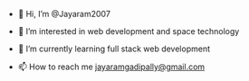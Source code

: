 - 👋 Hi, I’m @Jayaram2007
- 👀 I’m interested in web development and space technology
- 🌱 I’m currently learning full stack web development

- 📫 How to reach me jayaramgadipally@gmail.com

<!---
Jayaram2007/Jayaram2007 is a ✨ special ✨ repository because its `README.md` (this file) appears on your GitHub profile.
You can click the Preview link to take a look at your changes.
--->
